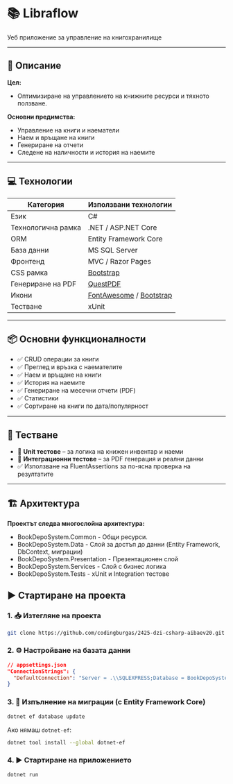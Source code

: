 # 📚 Libraflow

Уеб приложение за управление на книгохранилище

---

## 📝 Описание

**Цел:**  
- Оптимизиране на управлението на книжните ресурси и тяхното ползване.

**Основни предимства:**
- Управление на книги и наематели
- Наем и връщане на книги
- Генериране на отчети
- Следене на наличности и история на наемите

---

## 💻 Технологии

| Категория     | Използвани технологии                     |
|---------------|-------------------------------------------|
| Език          | C#                                        |
| Технологична рамка     | .NET / ASP.NET Core              |
| ORM           | Entity Framework Core                     |
| База данни    | MS SQL Server                             |
| Фронтенд      | MVC / Razor Pages                         |
| CSS рамка     | [Bootstrap](https://getbootstrap.com/)    |
| Генериране на PDF | [QuestPDF](https://www.questpdf.com/) |
| Икони | [FontAwesome](https://fontawesome.com/icons) / [Bootstrap](https://icons.getbootstrap.com/) |
| Тестване      | xUnit                                     |

---

## 📦 Основни функционалности

- ✅ CRUD операции за книги
- ✅ Преглед и връзка с наемателите
- ✅ Наем и връщане на книги
- ✅ История на наемите
- ✅ Генериране на месечни отчети (PDF)
- ✅ Статистики
- ✅ Сортиране на книги по дата/популярност

---

## 🧪 Тестване

- 🧩 **Unit тестове** – за логика на книжен инвентар и наеми
- 🔄 **Интеграционни тестове** – за PDF генерация и реални данни
- ✅ Използване на FluentAssertions за по-ясна проверка на резултатите

---

## 🏗️ Архитектура

**Проектът следва многослойна архитектура:**
- BookDepoSystem.Common - Общи ресурси.
- BookDepoSystem.Data - Слой за достъп до данни (Entity Framework, DbContext, миграции)
- BookDepoSystem.Presentation - Презентационен слой
- BookDepoSystem.Services - Слой с бизнес логика
- BookDepoSystem.Tests - xUnit и Integration тестове


## ▶️ Стартиране на проекта

### 1. 📥 Изтегляне на проекта

```bash
git clone https://github.com/codingburgas/2425-dzi-csharp-aibaev20.git
```

### 2. ⚙️ Настройване на базата данни

```json
// appsettings.json
"ConnectionStrings": {
  "DefaultConnection": "Server = .\\SQLEXPRESS;Database = BookDepoSystem;Trusted_Connection=true;Integrated Security=true;TrustServerCertificate=true"
}
```

### 3. 🧱 Изпълнение на миграции (с Entity Framework Core)

```bash
dotnet ef database update
```

Ако нямаш `dotnet-ef`:

```bash
dotnet tool install --global dotnet-ef
```

### 4. ▶️ Стартиране на приложението

```bash
dotnet run
```
